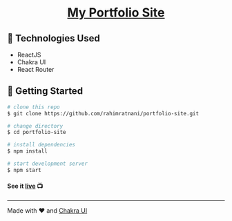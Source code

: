 <p align="center">
  <a href="https://rahim-portfolio-site.netlify.app/">
    <h1 align="center">My Portfolio Site</h1>
  </a>
</p> 



## :wrench: Technologies Used
- ReactJS
- Chakra UI
- React Router

## :rocket: Getting Started
```bash
# clone this repo
$ git clone https://github.com/rahimratnani/portfolio-site.git

# change directory
$ cd portfolio-site

# install dependencies
$ npm install

# start development server
$ npm start
```

#### See it [live](https://rahim-portfolio-site.netlify.app/) :tv:

----
Made with :heart: and [Chakra UI](https://chakra-ui.com/)
